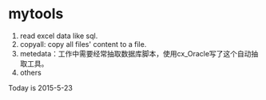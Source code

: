 mytools
=======

1. read excel data like sql.
2. copyall: copy all files' content to a file.
3. metedata：工作中需要经常抽取数据库脚本，使用cx_Oracle写了这个自动抽取工具。
4. others


Today is 2015-5-23
